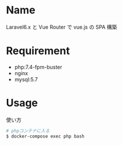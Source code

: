 # Name

Laravel6.x と Vue Router で vue.js の SPA 構築

# Requirement

-   php:7.4-fpm-buster
-   nginx
-   mysql:5.7

# Usage

使い方

```bash
# phpコンテナに入る
$ docker-compose exec php bash
```
